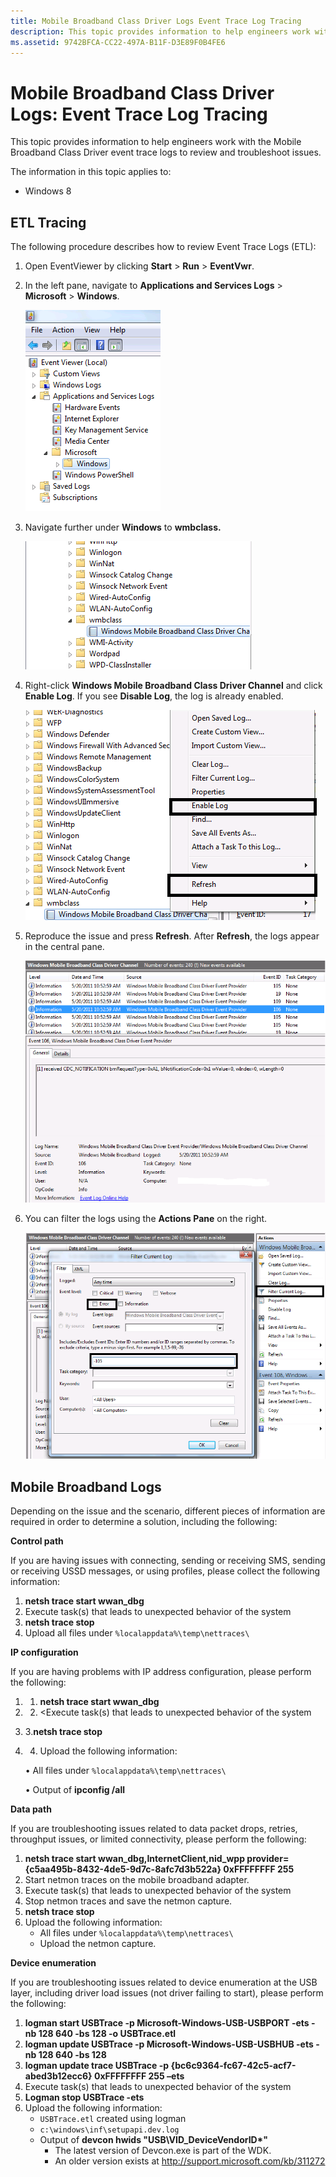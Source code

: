 ```yaml
---
title: Mobile Broadband Class Driver Logs Event Trace Log Tracing
description: This topic provides information to help engineers work with the Mobile Broadband Class Driver event trace logs to review and troubleshoot issues.
ms.assetid: 9742BFCA-CC22-497A-B11F-D3E89F0B4FE6
---
```


# Mobile Broadband Class Driver Logs: Event Trace Log Tracing


This topic provides information to help engineers work with the Mobile Broadband Class Driver event trace logs to review and troubleshoot issues.

The information in this topic applies to:

-   Windows 8

## ETL Tracing


The following procedure describes how to review Event Trace Logs (ETL):

1.  Open EventViewer by clicking **Start** &gt; **Run** &gt; **EventVwr**.
2.  In the left pane, navigate to **Applications and Services Logs** &gt; **Microsoft** &gt; **Windows**.

    ![screenshot showing the steps to navigate to the windows folder](images/mbcdlogs1.png)

3.  Navigate further under **Windows** to **wmbclass.**

    ![opening wmbclass folder, showing windows mobile broadband class driver channel](images/mbcdlogs2.png)

4.  Right-click **Windows Mobile Broadband Class Driver Channel** and click **Enable Log**. If you see **Disable Log**, the log is already enabled.

    ![screenshot of context menu showing enable log and refresh options](images/mbcdlogs3.png)

5.  Reproduce the issue and press **Refresh**. After **Refresh**, the logs appear in the central pane.

    ![screenshot of log, where event is selected in upper pane. lower pane shows general tab, with description, and details tab, not selected](images/mbcdlogs4.png)

6.  You can filter the logs using the **Actions Pane** on the right.

    ![using filter current log in the actions pane, example shows current log filtered by event id and event level. in this case event level is error, and event id is -105.](images/mbcdlogs5.png)

## Mobile Broadband Logs


Depending on the issue and the scenario, different pieces of information are required in order to determine a solution, including the following:

**Control path**

If you are having issues with connecting, sending or receiving SMS, sending or receiving USSD messages, or using profiles, please collect the following information:

1.  **netsh trace start wwan\_dbg**
2.  Execute task(s) that leads to unexpected behavior of the system
3.  **netsh trace stop**
4.  Upload all files under `%localappdata%\temp\nettraces\`

**IP configuration**

If you are having problems with IP address configuration, please perform the following:

1.  1. **netsh trace start wwan\_dbg**
2.  2. &lt;Execute task(s) that leads to unexpected behavior of the system
3.  3.**netsh trace stop**
4.  4. Upload the following information:

    • All files under `%localappdata%\temp\nettraces\`

    • Output of **ipconfig /all**

**Data path**

If you are troubleshooting issues related to data packet drops, retries, throughput issues, or limited connectivity, please perform the following:

1.  **netsh trace start wwan\_dbg,InternetClient,nid\_wpp provider={c5aa495b-8432-4de5-9d7c-8afc7d3b522a} 0xFFFFFFFF 255**
2.  Start netmon traces on the mobile broadband adapter.
3.  Execute task(s) that leads to unexpected behavior of the system
4.  Stop netmon traces and save the netmon capture.
5.  **netsh trace stop**
6.  Upload the following information:
    -   All files under `%localappdata%\temp\nettraces\`
    -   Upload the netmon capture.

**Device enumeration**

If you are troubleshooting issues related to device enumeration at the USB layer, including driver load issues (not driver failing to start), please perform the following:

1.  **logman start USBTrace -p Microsoft-Windows-USB-USBPORT -ets -nb 128 640 -bs 128 -o USBTrace.etl**
2.  **logman update USBTrace -p Microsoft-Windows-USB-USBHUB -ets -nb 128 640 -bs 128**
3.  **logman update trace USBTrace -p {bc6c9364-fc67-42c5-acf7-abed3b12ecc6} 0xFFFFFFFF 255 –ets**
4.  Execute task(s) that leads to unexpected behavior of the system
5.  **Logman stop USBTrace -ets**
6.  Upload the following information:
    -   `USBTrace.etl` created using logman
    -   `c:\windows\inf\setupapi.dev.log`
    -   Output of **devcon hwids "USB\\VID\_DeviceVendorID\*"**
        -   The latest version of Devcon.exe is part of the WDK.
        -   An older version exists at http://support.microsoft.com/kb/311272

 

 





